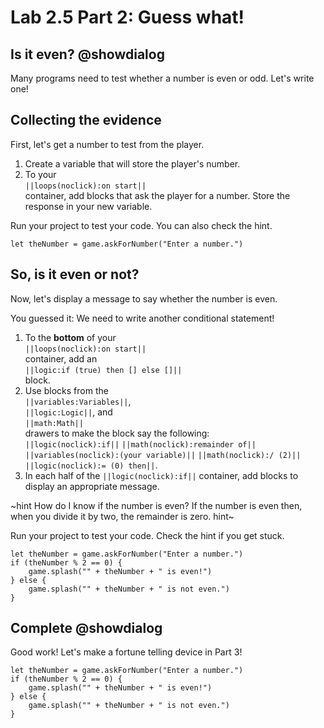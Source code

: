 # Lab 2.5 Part 2: Guess what!

## Is it even? @showdialog

Many programs need to test whether a number is even or odd. Let's write one!

## Collecting the evidence

First, let's get a number to test from the player.

1.   Create a variable that will store the player's number.
1.   To your   
``||loops(noclick):on start||``   
container,
add blocks that ask the player for a number.
Store the response in your new variable.

Run your project to test your code. You can also check the hint.

```blocks
let theNumber = game.askForNumber("Enter a number.")
```

## So, is it even or not?

Now, let's display a message to say whether the number is even.

You guessed it: We need to write another conditional statement!

1.   To the **bottom** of your   
``||loops(noclick):on start||``   
container, add an   
``||logic:if (true) then [] else []||``   
block.
1.   Use blocks from the   
``||variables:Variables||``,   
``||logic:Logic||``, and    
``||math:Math||``    
drawers to make the block say the following:   
``||logic(noclick):if||`` ``||math(noclick):remainder of||``
``||variables(noclick):(your variable)||`` ``||math(noclick):/ (2)||``
``||logic(noclick):= (0) then||``.
1.  In each half of the ``||logic(noclick):if||`` container,
add blocks to display an appropriate message.

~hint How do I know if the number is even?
If the number is even then, when you divide it by two, the remainder is zero.
hint~

Run your project to test your code. Check the hint if you get stuck.

```blocks
let theNumber = game.askForNumber("Enter a number.")
if (theNumber % 2 == 0) {
    game.splash("" + theNumber + " is even!")
} else {
    game.splash("" + theNumber + " is not even.")
}
```

## Complete @showdialog

Good work! Let's make a fortune telling device in Part 3!

```ghost
let theNumber = game.askForNumber("Enter a number.")
if (theNumber % 2 == 0) {
    game.splash("" + theNumber + " is even!")
} else {
    game.splash("" + theNumber + " is not even.")
}
```
